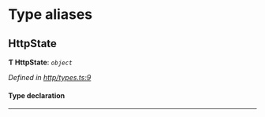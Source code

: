 

# Type aliases

<a id="httpstate"></a>

##  HttpState

**Ƭ HttpState**: *`object`*

*Defined in [http/types.ts:9](https://github.com/polkadot-js/api/blob/1b2694d/packages/rpc-provider/src/http/types.ts#L9)*

#### Type declaration

___

